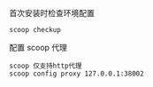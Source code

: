 首次安装时检查环境配置

```
scoop checkup
```



配置 scoop 代理 

```
scoop 仅支持http代理
scoop config proxy 127.0.0.1:38002
```

